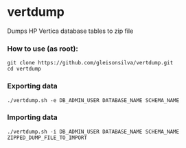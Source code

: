 # vertdump
Dumps HP Vertica database tables to zip file


### How to use (as root):

```
git clone https://github.com/gleisonsilva/vertdump.git
cd vertdump
```

### Exporting data
```
./vertdump.sh -e DB_ADMIN_USER DATABASE_NAME SCHEMA_NAME
```
    
### Importing data
```
./vertdump.sh -i DB_ADMIN_USER DATABASE_NAME SCHEMA_NAME ZIPPED_DUMP_FILE_TO_IMPORT
```